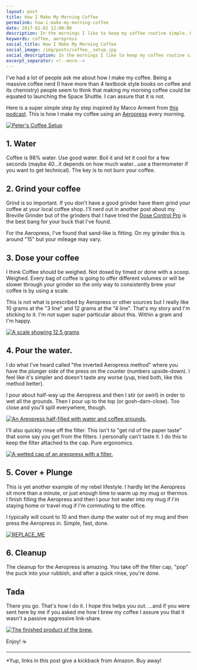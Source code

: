 ```yaml
---
layout: post
title: How I Make My Morning Coffee
permalink: how-i-make-my-morning-coffee
date: 2017-01-02 12:00:00
description: In the mornings I like to keep my coffee routine simple. Here's a step-by-step guide on how I make my coffee using an Aeropress.
keywords: coffee, aeropress
social_title: How I Make My Morning Coffee
social_image: /img/posts/coffee__setup.jpg
social_description: In the mornings I like to keep my coffee routine simple. Here's a step-by-step guide on how I make my coffee using an Aeropress.
excerpt_separator: <!--more-->
---
```


I've had a lot of people ask me about how I make my coffee. Being a massive coffee nerd (I have more than 4 textbook style books on coffee and its chemistry) people seem to think that making my morning coffee could be equated to launching the Space Shuttle. I can assure that it is not.

Here is a super simple step by step inspired by Marco Arment from [this podcast](http://engineered.network/pragmatic/episode-30-coffee). This is how I make my coffee using an [Aeropress](http://amzn.to/2j1XgUM) every morning.


<!--more-->

<a href="{{ site.baseurl }}/img/posts/coffee__setup.jpg"><img alt="Peter's Coffee Setup" src="{{ site.baseurl }}/img/posts/coffee__setup.jpg" class="u-full-width"></a>

## 1. Water
Coffee is 98% water. Use good water. Boil it and let it cool for a few seconds (maybe 40...it depends on how much water...use a thermometer if you want to get technical). The key is to not burn your coffee.

## 2. Grind your coffee
Grind is so important. If you don't have a good grinder have them grind your coffee at your local coffee shop. I'll nerd out in another post about my Breville Grinder but of the grinders that I have tried the [Dose Control Pro](http://amzn.to/2iYdnyC) is the best bang for your buck that I've found.

For the Aeropress, I've found that sand-like is fitting. On my grinder this is around "15" but your mileage may vary.

## 3. Dose your coffee
I think Coffee should be weighed. Not dosed by timed or done with a scoop. Weighed. Every bag of coffee is going to offer different volumes or will be slower through your grinder so the only way to consistently brew your coffee is by using a scale.

This is not what is prescribed by Aeropress or other sources but I really like 10 grams at the "3 line" and 12 grams at the "4 line". That's my story and I'm sticking to it. I'm not super *super* particular about this. Within a gram and I'm happy.

<a href="{{ site.baseurl }}/img/posts/coffee__weight.jpg"><img alt="A scale showing 12.5 grams" src="{{ site.baseurl }}/img/posts/coffee__weight.jpg" class="u-full-width"></a>


## 4. Pour the water.
I do what I've heard called "the inverted Aeropress method" where you have the plunger side of the press on the counter (numbers upside-down). I feel like it's simpler and doesn't taste any worse (yup, tried both, like this method better).

I pour about half-way up the Aeropress and then I stir (or swirl) in order to wet all the grounds. Then I pour up to the top (or gosh-darn-close). Too close and you'll spill everywhere, though.

<div class="u-center-contents">
  <a href="{{ site.baseurl }}/img/posts/coffee__stir.jpg"><img alt="An Areopress half-filled with water and coffee grounds." src="{{ site.baseurl }}/img/posts/coffee__stir.jpg"></a>
</div>

I'll also quickly rinse off the filter. This isn't to "get rid of the paper taste" that some say you get from the filters. I personally can't taste it. I do this to keep the filter attached to the cap. Pure ergonomics.

<a href="{{ site.baseurl }}/img/posts/coffee__wet-cap.jpg"><img alt="A wetted cap of an areopress with a filter." src="{{ site.baseurl }}/img/posts/coffee__wet-cap.jpg" class="u-full-width"></a>


## 5. Cover + Plunge
This is yet another example of my rebel lifestyle. I hardly let the Aeropress sit more than a minute, or just enough time to warm up my mug or thermos. I finish filling the Aeropress and then I pour hot water into my mug if I'm staying home or travel mug if I'm commuting to the office.

I typically will count to 10 and then dump the water out of my mug and then press the Aeropress in. Simple, fast, done.

<div class="u-center-contents">
  <a href="{{ site.baseurl }}/img/posts/coffee__plunge.jpg"><img alt="REPLACE_ME" src="{{ site.baseurl }}/img/posts/coffee__plunge.jpg"></a>
</div>

## 6. Cleanup
The cleanup for the Aeropress is amazing. You take off the filter cap, "pop" the puck into your rubbish, and after a quick rinse, you're done.

## Tada
There you go. That's how I do it. I hope this helps you out. ...and if you were sent here by me if you asked me how I brew my coffee I assure you that it wasn't a passive aggressive link-share.

<a href="{{ site.baseurl }}/img/posts/coffee__brewed.jpg"><img alt="The finished product of the brew." src="{{ site.baseurl }}/img/posts/coffee__brewed.jpg" class="u-full-width"></a>

Enjoy! ☕️

---

\*Yup, links in this post give a kickback from Amazon. Buy away!
